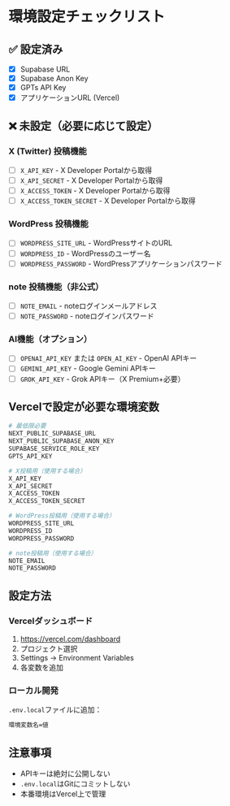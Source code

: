 # 環境設定チェックリスト

## ✅ 設定済み
- [x] Supabase URL
- [x] Supabase Anon Key  
- [x] GPTs API Key
- [x] アプリケーションURL (Vercel)

## ❌ 未設定（必要に応じて設定）

### X (Twitter) 投稿機能
- [ ] `X_API_KEY` - X Developer Portalから取得
- [ ] `X_API_SECRET` - X Developer Portalから取得
- [ ] `X_ACCESS_TOKEN` - X Developer Portalから取得
- [ ] `X_ACCESS_TOKEN_SECRET` - X Developer Portalから取得

### WordPress 投稿機能
- [ ] `WORDPRESS_SITE_URL` - WordPressサイトのURL
- [ ] `WORDPRESS_ID` - WordPressのユーザー名
- [ ] `WORDPRESS_PASSWORD` - WordPressアプリケーションパスワード

### note 投稿機能（非公式）
- [ ] `NOTE_EMAIL` - noteログインメールアドレス
- [ ] `NOTE_PASSWORD` - noteログインパスワード

### AI機能（オプション）
- [ ] `OPENAI_API_KEY` または `OPEN_AI_KEY` - OpenAI APIキー
- [ ] `GEMINI_API_KEY` - Google Gemini APIキー
- [ ] `GROK_API_KEY` - Grok APIキー（X Premium+必要）

## Vercelで設定が必要な環境変数

```bash
# 最低限必要
NEXT_PUBLIC_SUPABASE_URL
NEXT_PUBLIC_SUPABASE_ANON_KEY
SUPABASE_SERVICE_ROLE_KEY
GPTS_API_KEY

# X投稿用（使用する場合）
X_API_KEY
X_API_SECRET
X_ACCESS_TOKEN
X_ACCESS_TOKEN_SECRET

# WordPress投稿用（使用する場合）
WORDPRESS_SITE_URL
WORDPRESS_ID
WORDPRESS_PASSWORD

# note投稿用（使用する場合）
NOTE_EMAIL
NOTE_PASSWORD
```

## 設定方法

### Vercelダッシュボード
1. https://vercel.com/dashboard
2. プロジェクト選択
3. Settings → Environment Variables
4. 各変数を追加

### ローカル開発
`.env.local`ファイルに追加：
```bash
環境変数名=値
```

## 注意事項
- APIキーは絶対に公開しない
- `.env.local`はGitにコミットしない
- 本番環境はVercel上で管理